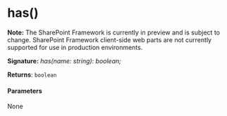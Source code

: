 # has()
**Note:** The SharePoint Framework is currently in preview and is subject to change. SharePoint Framework client-side web parts are not currently supported for use in production environments.





**Signature:** _has(name: string): boolean;_

**Returns**: `boolean`





#### Parameters
None



